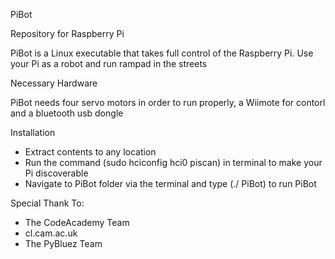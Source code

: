 PiBot

Repository for Raspberry Pi 

PiBot is a Linux executable that takes full control of the Raspberry Pi. Use your Pi as a robot and run rampad in the streets 

Necessary Hardware

PiBot needs four servo motors in order to run properly, a Wiimote for contorl and a bluetooth usb dongle

Installation
- Extract contents to any location
- Run the command (sudo hciconfig hci0 piscan) in terminal to make your Pi discoverable
- Navigate to PiBot folder via the terminal and type (./ PiBot) to run PiBot


Special Thank To:
- The CodeAcademy Team
- cl.cam.ac.uk
- The PyBluez Team
